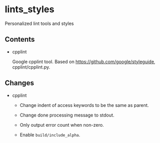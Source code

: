 # lints_styles
Personalized lint tools and styles

## Contents

* cpplint

  Google cpplint tool. Based on <https://github.com/google/styleguide>, cpplint/cpplint.py.


## Changes

* cpplint

  * Change indent of access keywords to be the same as parent.

  * Change done processing message to stdout.

  * Only output error count when non-zero.

  * Enable `build/include_alpha`.

